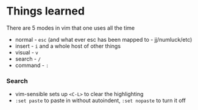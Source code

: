 # Things learned

There are 5 modes in vim that one uses all the time

* normal - `esc` (and what ever esc has been mapped to - jj/numluck/etc)
* insert - `i` and a whole host of other things
* visual - `v`
* search - `/`
* command - `:`


### Search
* vim-sensible sets up `<C-L>` to clear the highlighting
* `:set paste` to paste in without autoindent, `:set nopaste` to turn it off


